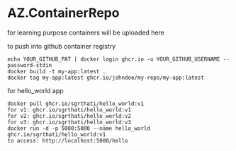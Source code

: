 # AZ.ContainerRepo
for learning purpose containers will be uploaded here

to push into github container registry
```
echo YOUR_GITHUB_PAT | docker login ghcr.io -u YOUR_GITHUB_USERNAME --password-stdin
docker build -t my-app:latest .
docker tag my-app:latest ghcr.io/johndoe/my-repo/my-app:latest
```

for hello_world app
```
docker pull ghcr.io/sgrthati/hello_world:v1
for v1: ghcr.io/sgrthati/hello_world:v1
for v2: ghcr.io/sgrthati/hello_world:v2
for v3: ghcr.io/sgrthati/hello_world:v3
docker run -d -p 5000:5000 --name hello_world ghcr.io/sgrthati/hello_world:v1
to access: http://localhost:5000/hello
```
